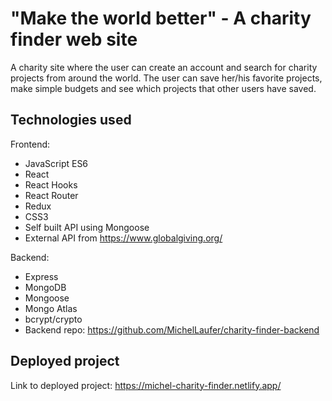 # "Make the world better" - A charity finder web site

A charity site where the user can create an account and search for charity projects from around
the world. The user can save her/his favorite projects, make simple budgets and see which projects 
that other users have saved. 

## Technologies used
Frontend:
* JavaScript ES6
* React
* React Hooks
* React Router
* Redux
* CSS3
* Self built API using Mongoose
* External API from https://www.globalgiving.org/

Backend:
* Express
* MongoDB
* Mongoose
* Mongo Atlas
* bcrypt/crypto
* Backend repo: https://github.com/MichelLaufer/charity-finder-backend

## Deployed project
Link to deployed project: https://michel-charity-finder.netlify.app/
